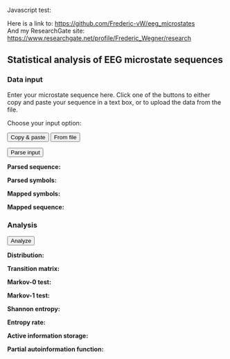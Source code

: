 Javascript test:

<script>
  console.log("js-test");
  alert("test!");
</script>

Here is a link to: <https://github.com/Frederic-vW/eeg_microstates>  
And my ResearchGate site: <https://www.researchgate.net/profile/Frederic_Wegner/research>

<h2>Statistical analysis of EEG microstate sequences</h2>

<h3>Data input</h3>

Enter your microstate sequence here. Click one of the buttons to either copy and 
paste your sequence in a text box, or to upload the data from the file.

<div id="btns">
<input hidden type="text" id="input-option"> </input> 
<!-- style="padding: 10px; background-color: #34568B;" -->

<p>
<div style="display: inline-block;"> Choose your input option: </div>
</p>

<div id="div_paste" style="display: inline-block;">
<button type="button" id="btn-paste" onclick=setInput(this)>
Copy & paste
</button>
</div>

<div id="div_upload" style="display: inline-block;">
<button type="button" id="btn-upload" onclick=setInput(this)>
From file
</button>
</div>

</div>

<div></div>

<p>
<div id="copypaste" style="display: none;">
Paste your data into the box: 
<input type="text" id="paste-input" placeholder=">>> data here <<<">
</div>
</p>

<p>
<div id="upload" style="display: none;">
Upload your data from file: 
<input type="file" id="file-input"> 

<input hidden type=text id="input_data"> </input>
<!--
<textarea cols="30" rows="10" id="inputText"
placeholder="text will appear here"> 
</textarea> 
-->
</div>
</div>
</p>

<div>
<button type="button" id="btn-parse" onclick="parseInput();">Parse input
</button>
<input hidden type="text" id="parsed_input"> </div>
</div>

<p>
<div id="output-sequence-in"><strong>Parsed sequence: </strong></div>
</p>
<p>
<div id="output-symbols-parsed"><strong>Parsed symbols: </strong></div> 
</p>
<p>
<div id="output-symbols-mapped"><strong>Mapped symbols: </strong></div>
</p>
<p>
<div id="output-sequence-mapped"><strong>Mapped sequence: </strong></div> 
</p>

<h3>Analysis</h3>

<div>
<button type="button" id="btn-analyze" onclick="analyze();">Analyze</button>
<input hidden type=>
</div>

<!-- <center> </center> -->

<div id="plot"></div>

<p>
<div id="output-dist"><strong>Distribution: </strong></div> 
</p>

<p>
<div id="div1"><strong>Transition matrix: </strong></div> 
</p>

<p>
<div id="output-markov0"><strong>Markov-0 test: </strong></div> 
</p>

<p>
<div id="output-markov1"><strong>Markov-1 test: </strong></div> 
</p>

<p>
<div>
<strong>Shannon entropy: </strong> 
<!--
$ H\left(X\right) = -\sum_i P\left(X_i\right) \log P\left(X_i\right) $
$ H(X) = -\sum_i P(X_i) \log P(X_i) $
-->
</div> 
<div id="output-entropy"> </div> 
</p>

<p>
<div>
<strong>Entropy rate: </strong>
<!--
$$ h_X = \lim_{k \rightarrow \infty} H(X_{n+1} \mid \mathbf{X}_n^{(k)}) $$
-->
<!--
$ h_X = H\left(X_{n+1} \mid \mathbf{X}_n^{(k)}\right) $
$ h_X = H(X_{n+1} \mid \mathbf{X}_n^{(k)}) $
-->

</div>
<div id="output-entropy-rate"> </div> 
</p>

<p>
<div>
<strong>Active information storage: </strong>
<!--
$ a_X\left(n,k\right) = I\left(X_{n+1} ; \mathbf{X}_n^{(k)}\right) $
$ a_X(n,k) = I(X_{n+1} ; \mathbf{X}_n^{(k)}) $
-->
</div> 
<div id="output-ais"> </div>
</p>

<p>
<div>
<strong>Partial autoinformation function: </strong>
<!--
$$ \pi_X\left(n,k\right) = I\left(X_{n+k} ; X_n \mid X_{n+k-1} \ldots X_{n+1}\right) $$
-->
<!--
$ \pi_X\left(n,k\right) = I\left(X_{n+k} ; X_n \mid \mathbf{X}_{n+k-1}^{(k-1)}\right)$
$ \pi_X(n,k) = I(X_{n+k} ; X_n \mid X_{n+k-1} \ldots X_{n+1}) $
-->

<!--
$ \pi_X(n,k) = I(X_{n+k} ; X_n \mid \mathbf{X}_{n+k-1}^{(k-1)})$
-->
</div> 
<!--
-->
<div id="output-paif"> </div>
</p>

<!-- PARSE BUTTON PRESS, ACTIVATE INPUT OPTION -->
<script>
function setInput(elem) {
    if (elem.parentNode.id == "div_paste") {
        document.getElementById("upload").style.display = 'none';
        document.getElementById("copypaste").style.display = 'block';
        document.getElementById("input-option").value = 'paste';
    }
    if (elem.parentNode.id == "div_upload") {
        document.getElementById("copypaste").style.display = 'none';
        document.getElementById("upload").style.display = 'block';
        document.getElementById("input-option").value = 'upload';
    }
}
</script>

<!-- FILE UPLOAD -->
<script>
// src="loadData.js"
let input = document.getElementById('file-input')
//let textarea = document.getElementById('inputText')
let data_field = document.getElementById('input_data')
// event listener triggered when a file is chosen. 
input.addEventListener('change', () => { 
    let files = input.files;
    if (files.length == 0) return;
    const file = files[0]; // file variable is immutable
    let reader = new FileReader();
    reader.onload = (e) => { 
        const file = e.target.result;
        // regex for carriage returns, line breaks
        const lines = file.split(/\r\n|\n/);
        //textarea.value = lines.join('\n');
        data_field.value = lines.join(',');
    };
    reader.onerror = (e) => alert(e.target.error.name);
    reader.readAsText(file);
});
</script>

<script>
var x; // Array, microstate sequence
var S0; // parsed set of states
var S1; // mapped set of states
var ns; // integer, number of (unique) symbols
var lmap = {}; // dict, map input labels and mapped integers

function parseInput(){
    if (document.getElementById("input-option").value == 'paste') {
        var s = document.getElementById("paste-input").value;
    }
    else if (document.getElementById("input-option").value == 'upload') {
        var s = document.getElementById('input_data').value;
    } 
    //var raw = s.replace(/[^\d-]/g, '').trim(); // integers only
    var raw = s.replace(/[^a-zA-z0-9]/g, '').trim(); // integers only
    //S0 = [...new Set(raw)] // unique values of x
    S0 = Array.from(new Set(raw)); // unique values of x
    S1 = S0.map(a => S0.indexOf(a)); // map to 0,1,...
    S0.forEach(s => lmap[S0.indexOf(s)] = s); //lmap['mapped idx']='parsed idx'
    ns = S1.length;
    x = Array.prototype.map.call(raw, a => S0.indexOf(a));
    let raw_arr = Array.prototype.map.call(raw, a => a);
    
    document.getElementById("output-sequence-in").innerHTML = 
    "<strong>Parsed sequence: </strong>"+raw_arr.slice(0,30).join(', ')+"...";
    
    document.getElementById("output-symbols-parsed").innerHTML = 
    "<strong>Parsed symbols: </strong>" + S0.join(', ');
    
    document.getElementById("output-symbols-mapped").innerHTML = 
    "<strong>Mapped symbols: </strong>" + S1.join(', ');
    
    document.getElementById("output-sequence-mapped").innerHTML = 
    "<strong>Mapped sequence: </strong>" + x.slice(0,30).join(', ') + "...";
    
    //plotData(x)
}

function log2(x) {
    return Math.log(x)/Math.log(2.0);
}

function analyze(){
    // symbol distribution
    var p_hat = getP(x,ns)
    // transition matrix
    var T_hat = getT(x,ns)
    drawTable(T_hat);
    // entropy
    var h0 = H_1(p_hat);
    var hmax = log2(ns);
    // entropy rate
    var kmax = 7;
    var h1 = entropyRate(x,ns,kmax);
    // active information storage (AIS)
    var h2 = ais(x,ns,kmax);
    // autoinformation storage (AIF)
    var lmax = 100;
    //var mi = aif(x, ns, lmax);
    //plotAif(aif);
    var mip = paif(x,ns,kmax);
    
    //var y = surrogate_mc(p_hat, T_hat, ns, x.length);
    
    var alpha = 0.05;
    
    var pval0 = testMarkov0(x, ns, alpha);
    var txtMarkov0 = "difference between Markov-0 and Markov-1" + 
    ((pval0 < alpha) ? " is " : " is not ") + "significant" + 
    " (p=" + pval0.toFixed(4) + ")";
    
    var pval1 = testMarkov1(x, ns, alpha);
    var txtMarkov1 = "difference between Markov-1 and Markov-2" + 
    ((pval1 < alpha) ? " is " : " is not ") + "significant" + 
    " (p=" + pval1.toFixed(4) + ")";
    
    // write output:
    console.log(lmap);
    document.getElementById("output-dist").innerHTML = 
    "<strong>Distribution: </strong>" + 
    "p(" + S0.join(', ') + ") = " + 
    p_hat.map((p,i) => p_hat[i].toFixed(2)).join(', ');
    /*
    "<strong>Distribution: </strong>" + 
    p_hat.map((val,idx) => "\np(" + S0[idx] + ") = " + val.toFixed(2));
    */
    
    document.getElementById("output-markov0").innerHTML = 
    "<strong>Markov-0 test: </strong>" + txtMarkov0;
    
    document.getElementById("output-markov1").innerHTML = 
    "<strong>Markov-1 test: </strong>" + txtMarkov1;
    
    document.getElementById("output-entropy").innerHTML = 
    "Result: " + h0.toFixed(3) + " bits" + 
    " (max. entropy: " + hmax.toFixed(3) + " bits)";
    
    document.getElementById("output-entropy-rate").innerHTML = 
    "Result for k = " + kmax + ": " + h1.toFixed(3) + " bits/sample";
    
    document.getElementById("output-ais").innerHTML = 
    "Result for k = 1..." + kmax + ": " +
    h2.map(a => a.toFixed(3)).join(', ');
    
    document.getElementById("output-paif").innerHTML = 
    "Result for k = 1..." + kmax + ": " +
    mip.map(a => a.toFixed(3)).join(', ');
}

function getP(y,n){
    var p = Array(n).fill(0);
    for (var i=0; i<y.length; i++) {p[y[i]]++}
    for (var j=0; j<p.length; j++) {p[j] /= y.length}
    return p;
}

function getT(y,n){
    var T = [];
    for (var i=0; i<n; i++) {T.push(Array(n).fill(0))}
    for (var t=0; t<y.length-1; t++) { T[y[t]][y[t+1]]++ }
    var rsum = Array(n).fill(0); // row sum
    for (var i=0; i<n; i++) {
        for (var j=0; j<n; j++) {
            rsum[i] += T[i][j];
        }
    }
    for (var i=0; i<n; i++) {
        if (rsum[i] > 0) {
            for (var j=0; j<n; j++) {
                T[i][j] /= rsum[i];
            }
        }
    }
    return T;
}

function H_1(p){
    var h = 0.0;
    for (var i=0; i<p.length; i++) {
        if (p [i] > 0) {
            h -= (p[i]*log2(p[i]));
        }
    }
    return h;
}

function H_k(x, ns, k) {
    // joint entropy, dim k
    let nmax = x.length-k;
    let p = {}; // joint distribution as dict, keys=data tuples
    for (var t=0; t<nmax; t++) {
        let y = x.slice(t,t+k);
        if (y in p) { p[y]++; }
        else { p[y] = 1.0; }
    }
    for (y in p) { p[y] /= nmax; }
    let hk = 0.0;
    for (y in p) { hk -= (p[y]*log2(p[y])); }
    return hk
}

function entropyRate(x,ns,kmax) {
    var h = Array(kmax).fill(0);
    var ks = Array(kmax);
    for (var k=0; k<kmax; k++) {
        h[k] = H_k(x, ns, k+1) // joint entropy for history length k+1
        ks[k] = k+1; // history lengths
    }
    // polynomial fit
    var lfit = linfit(h,ks);
    var a = lfit['a'];
    var b = lfit['b'];
    /*
    console.log("ks: " + ks);
    console.log("h: " + h);
    console.log("a: " + a);
    console.log("b: " + b);
    */
    //plotEntropyRate(ks,h,a,b)
    return a
}

function plotEntropyRate(ks,h,a,b) {
    var fit = Array(ks.length) //.fill(0);a*ks+b
    for (var i=0; i<ks.length; i++) { fit[i] = a*ks[i] + b; }
    var trace1 = {
        x: ks,
        y: h,
        type: 'scatter'
    };
    var trace2 = {
        x: ks,
        y: fit,
        type: 'line'
    };
    var layout = {
        xaxis: {autorange: true},
        yaxis: {autorange: true}
    };
    var data = [trace1, trace2];
    Plotly.newPlot('plot', data, layout);
}

function linfit(x,y){
        var fit = {};
        var n = x.length;
        var sum_x = 0;
        var sum_y = 0;
        var sum_xy = 0;
        var sum_xx = 0;
        var sum_yy = 0;
        for (var i=0; i<x.length; i++) {
            sum_x += x[i];
            sum_y += y[i];
            sum_xy += (x[i]*y[i]);
            sum_xx += (x[i]*x[i]);
            sum_yy += (y[i]*y[i]);
        }
        // y_ = a*x + b
        fit['a'] = (n*sum_xy - sum_x*sum_y)/(n*sum_yy - sum_y*sum_y);
        fit['b'] = (sum_x - fit.a*sum_y)/n;
        //lr['r2'] = Math.pow((n*sum_xy - sum_x*sum_y)/Math.sqrt((n*sum_xx-sum_x*sum_x)*(n*sum_yy-sum_y*sum_y)),2);
        return fit
}

function aif(x, ns, lmax) {
    let n = x.length
    var mi = Array(lmax).fill(0);
    for (var l=0; l<lmax; l++) {
        let nmax = n - l;
        let p1 = Array(ns).fill(0);
        let p2 = Array(ns).fill(0);
        let p12 = [];
        for (var i=0; i<n; i++) { p12.push(Array(ns).fill(0)); }
        for (i=0; i<nmax; i++) {
            let i1 = x[i];
            let i2 = x[i+l];
            p1[i1]++;
            p2[i2]++;
            p12[i1][i2]++;
        }
        for (var i=0; i<ns; i++) {
            p1[i] /= nmax;
            p2[i] /= nmax;
            for (var j=0; j<ns; j++) {
                p12[i][j] /= nmax;
            }
        }
        // compute entropies
        let H1 = 0.0; 
        let H2 = 0.0;
        let H12 = 0.0;
        for (var i=0; i<ns; i++) {
            if (p1[i] > 0) { H1 -= (p1[i]*log2(p1[i])); }
            if (p2[i] > 0) { H2 -= (p2[i]*log2(p2[i])); }
            for (var j=0; j<ns; j++) {
                if (p12[i][j] > 0) { H12 -= (p12[i][j]*log2(p12[i][j])); }
            }
        }
        mi[l] = H1 + H2 - H12;
    }
    return mi
}

function paif(x, ns, kmax) {
    let n = x.length
    var y = Array(kmax).fill(0);
    var aif_ = aif(x,ns,2);
    y[0] = aif_[0];
    y[1] = aif_[1];
    var h1, h2, h3;
    for (k=2; k<kmax; k++) {
        h1 = H_k(x,ns,k);
        h2 = H_k(x,ns,k-1);
        h3 = H_k(x,ns,k+1);
        y[k] = 2*h1 - h2 - h3;
    }
    return y
}

function ais(x, ns, kmax) {
    let n = x.length;
    var y = Array(kmax).fill(0);
    for (var k=0; k<kmax; k++) {
        y[k] = H_k(x,ns,1) + H_k(x,ns,k) - H_k(x,ns,k+1);
    }
    return y
}

function surrogate_mc(p, T, ns, n) {
    /* Surrogate MC using the eq. distribution p, transition matrix T,
    ns symbols and length n */
    let r = Math.random(); // ~U[0,1], random threshold
    let s = 0.0;
    let y = p[s];
    while ( y < r ) {
        s++;
        y += p[s];
    }
    let Y = new Array();
    Y.push(s); // initial state according to p
    // iterate ...
    for (var i=1; i<n; i++) {
        r = Math.random(); // ~U[0,1], random threshold
        s = Y[i-1]; // currrent state
        let t = 0; // trial state
        y = T[s][t]; // transition rate to trial state
        while ( y < r ) {
            t++; // next trial state
            y += T[s][t];
        }
        Y.push(t); // store current state
    }
    return Y
}

function testMarkov0(x, ns, alpha) {
    /* Test zero-order Markovianity of symbolic sequence x with ns symbols
    Null hypothesis: zero-order MC (iid) <=>
    p( X[t] ) , p( X[t+1] ) independent, cf. Kullback, Technometrics (1962)
    */
    n = x.length;
    let f_i = Array(ns).fill(0);
    let f_j = Array(ns).fill(0);
    let f_ij = [];
    for (var i=0; i<ns; i++) { f_ij.push(Array(ns).fill(0)); }
    // calculate f_ij p( X[t]=i, p( X[t+1]=j ) )
    for (var t=0; t<(n-1); t++) {
        let i = x[t];
        let j = x[t+1];
        f_ij[i][j]++;
        f_i[i]++;
        f_j[j]++;
    }
    let T = 0.0 // statistic
    for (var i=0; i<ns; i++) {
        for (var j=0; j<ns; j++) {
            let f = f_ij[i][j]*f_i[i]*f_j[j];
            if ( f != 0.0 ) {
                T += (f_ij[i][j]*Math.log((n*f_ij[i][j])/(f_i[i]*f_j[j])));
            }
        }
    }
    T *= 2.0;
    let df = (ns-1.0) * (ns-1.0);
    let p = 1.0 - Gammacdf(T/2,df/2);
    //console.log(T + ", " + df + ", " + p)
    return p
}

function testMarkov1(x, ns, alpha) {
    /* Test first-order Markovianity of symbolic sequence X with ns symbols
    Null hypothesis: first-order MC <=>
    p( X[t+1] | X[t] ) = p( X[t+1] | X[t], X[t-1] ),
    cf. Kullback, Technometrics (1962), Tables 8.1, 8.2, 8.6.'''
    */
    let n = x.length;
    let f_j = Array(ns).fill(0);
    let f_ij = [];
    for (var i=0; i<ns; i++) { f_ij.push(Array(ns).fill(0)); }
    let f_jk = [];
    for (var i=0; i<ns; i++) { f_jk.push(Array(ns).fill(0)); }
    let f_ijk = [];
    for (var i=0; i<ns; i++) { f_ijk.push([]); }
    for (var i=0; i<ns; i++) {
        for (var j=0; j<ns; j++) { 
            f_ijk[i].push(Array(ns).fill(0));
        }
    }
    for (var t=0; t<(n-2); t++) {
        let i = x[t];
        let j = x[t+1];
        let k = x[t+2];
        f_ijk[i][j][k]++;
        f_ij[i][j]++;
        f_jk[j][k]++;
        f_j[j]++;
    }
    let T = 0.0;
    for (var i=0; i<ns; i++) {
        for (var j=0; j<ns; j++) {
            for (var k=0; k<ns; k++) {
                f = f_ijk[i][j][k]*f_j[j]*f_ij[i][j]*f_jk[j][k];
                if ( f != 0.0 ) {
                    T += (f_ijk[i][j][k]*Math.log((f_ijk[i][j][k]*f_j[j])/(f_ij[i][j]*f_jk[j][k])))
                }
            }
        }
    }
    T *= 2.0;
    let df = ns*(ns-1)*(ns-1);
    let p = 1.0 - Gammacdf(T/2,df/2);
    // console.log(T + ", " + df + ", " + p)
    return p
}

function drawTable(T) {
    //document.getElementById('div1').innerHTML = "";
    nr = T.length;
    nc = T[0].length;
    var div1 = document.getElementById('div1');
    var tbl = document.createElement("table");
    for (var r=0; r<nr; r++) {
        var row = document.createElement("tr");
        for (var c=0; c<nc; c++) {
            var cell = document.createElement("td");
            var cellText = document.createTextNode(T[r][c].toFixed(2));
            cell.appendChild(cellText);
            row.appendChild(cell);
        }
        tbl.appendChild(row);
    }
    div1.appendChild(tbl);
}

function plotData(z){
    var trace1 = {
        x: [...Array(z.length).keys()],
        y: z,
        type: 'scatter'
    };
    var data = [trace1];
    Plotly.newPlot('plot', data);
}

function plotAif(z){
    var trace1 = {
        x: [...Array(z.length).keys()],
        y: z,
        type: 'scatter'
    };
    var layout = {
        xaxis: {type: 'lin', autorange: true},
        yaxis: {type: 'log', autorange: true}
    };
    var data = [trace1];
    Plotly.newPlot('plot', data, layout);
}

// adapted from: https://www.math.ucla.edu/~tom/distributions/chisq.html

function LogGamma(Z) {
    var c1 = 76.18009173;
    var c2 = -86.50532033;
    var c3 = 24.01409822;
    var c4 = -1.231739516;
    var c5 = 0.00120858003;
    var c6 = -0.00000536382;
    var S = 1 + c1/Z + c2/(Z+1) + c3/(Z+2) + c4/(Z+3) + c5/(Z+4) + c6/(Z+5);
    var c7 = 2.50662827465;
    var LG = (Z-0.5)*Math.log(Z+4.5) - (Z+4.5) + Math.log(S*c7);
	return LG
}

function Gcf(X,A) {
    // Good for X>A+1
    var A0 = 0;
	var B0 = 1;
	var A1 = 1;
	var B1 = X;
	var AOLD = 0;
	var N = 0;
	while (Math.abs((A1-AOLD)/A1) > 0.00001) {
		AOLD = A1;
		N = N+1;
		A0 = A1 + (N-A)*A0;
		B0 = B1 + (N-A)*B0;
		A1 = X*A0 + N*A1;
		B1 = X*B0 + N*B1;
		A0 = A0/B1;
		B0 = B0/B1;
		A1 = A1/B1;
		B1 = 1;
	}
	var Prob = Math.exp(A*Math.log(X)-X-LogGamma(A))*A1;
	return 1-Prob
}

function Gser(X,A) {
    // Good for X<A+1.
	var T9 = 1/A;
	var G = T9;
	var I = 1;
	while (T9 > G*0.00001) {
		T9 = T9*X/(A+I);
		G = G+T9;
		I = I+1;
	}
	G=G*Math.exp(A*Math.log(X)-X-LogGamma(A));
    return G
}

function Gammacdf(x,a) {
	var GI;
	if (x <= 0) {
		
GI = 0;
	} else if (x < a+1) {
		GI = Gser(x,a);
	} else {
		GI = Gcf(x,a);
	}
	return GI
}
  
</script>
